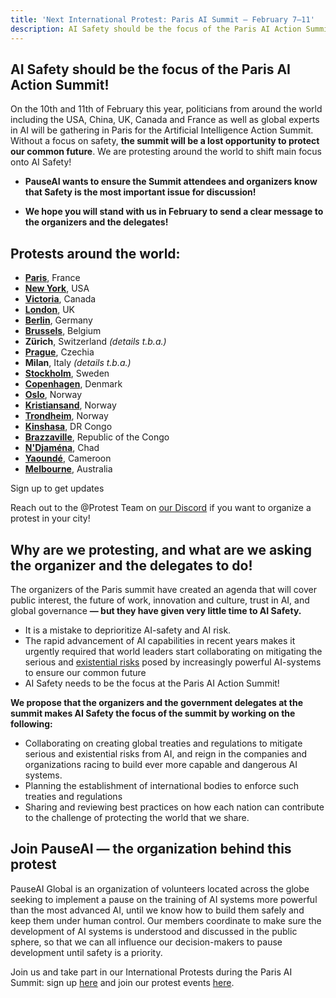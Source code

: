 ```yaml
---
title: 'Next International Protest: Paris AI Summit — February 7–11'
description: AI Safety should be the focus of the Paris AI Action Summit!
---
```


<script>
    import LumaSignup from '$lib/components/LumaSignup.svelte'
</script>

## AI Safety should be the focus of the Paris AI Action Summit!

On the 10th and 11th of February this year, politicians from around the world including the USA, China, UK, Canada and France as well as global experts in AI will be gathering in Paris for the Artificial Intelligence Action Summit. Without a focus on safety, **the summit will be a lost opportunity to protect our common future**. We are protesting around the world to shift main focus onto AI Safety!

- **PauseAI wants to ensure the Summit attendees and organizers know that Safety is the most important issue for discussion\!**

- **We hope you will stand with us in February to send a clear message to the organizers and the delegates!**

## Protests around the world:

- [**Paris**](https://lu.ma/vo3354ab), France
- [**New York**](https://lu.ma/user/pauseainyc), USA
- [**Victoria**](https://lu.ma/azbyo7ik), Canada
- [**London**](https://lu.ma/0h69asxw), UK
- [**Berlin**](https://lu.ma/7sjdot1d), Germany
- [**Brussels**](https://lu.ma/sudbttnx), Belgium
- **Zürich**, Switzerland _(details t.b.a.)_
- [**Prague**](https://lu.ma/6t4fmgw0), Czechia
- **Milan**, Italy _(details t.b.a.)_
- [**Stockholm**](https://www.facebook.com/events/1844597859610851), Sweden
- [**Copenhagen**](https://fb.me/e/6kJob0cvU), Denmark
- [**Oslo**](https://lu.ma/iazbqzr1), Norway
- [**Kristiansand**](https://lu.ma/kla08ott), Norway
- [**Trondheim**](https://lu.ma/w5cxxfuq), Norway
- [**Kinshasa**](https://lu.ma/9l5fif4e), DR Congo
- [**Brazzaville**](https://lu.ma/jhhimjt3), Republic of the Congo
- [**N'Djaména**](https://lu.ma/amtxwy69), Chad
- [**Yaoundé**](https://lu.ma/9fizamwx), Cameroon
- [**Melbourne**](https://lu.ma/hnzqf46d), Australia

<LumaSignup eventId="evt-OEM90n9MAvb8JTx">
    Sign up to get updates
</LumaSignup>

Reach out to the @Protest Team on [our Discord](https://discord.gg/9MN5yhNR3K) if you want to organize a protest in your city!

<!--And sign up to this event for updates! (waiting for the global Luma if we create that)-->

## Why are we protesting, and what are we asking the organizer and the delegates to do!

The organizers of the Paris summit have created an agenda that will cover public interest, the future of work, innovation and culture, trust in AI, and global governance **— but they have given very little time to AI Safety.**

- It is a mistake to deprioritize AI-safety and AI risk.
- The rapid advancement of AI capabilities in recent years makes it urgently required that world leaders start collaborating on mitigating the serious and [existential risks](https://www.safe.ai/work/statement-on-ai-risk) posed by increasingly powerful AI-systems to ensure our common future
- AI Safety needs to be the focus at the Paris AI Action Summit!

**We propose that the organizers and the government delegates at the summit makes AI Safety the focus of the summit by working on the following:**

- Collaborating on creating global treaties and regulations to mitigate serious and existential risks from AI, and reign in the companies and organizations racing to build ever more capable and dangerous AI systems.
- Planning the establishment of international bodies to enforce such treaties and regulations
- Sharing and reviewing best practices on how each nation can contribute to the challenge of protecting the world that we share.

## Join PauseAI — the organization behind this protest

PauseAI Global is an organization of volunteers located across the globe seeking to implement a pause on the training of
AI systems more powerful than the most advanced AI, until we know how to build them safely and keep them under human control.
Our members coordinate to make sure the development of AI systems is understood and discussed in the public sphere, so that we can all influence our decision-makers to pause development until safety is a priority.

Join us and take part in our International Protests during the Paris AI Summit: sign up [here](https://pauseai.info/join) and join our protest events [here](https://lu.ma/PauseAI).
